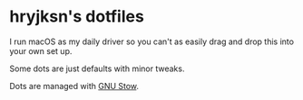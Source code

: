 # hryjksn's dotfiles

I run macOS as my daily driver so you can't as easily drag and drop this into your own set up.

Some dots are just defaults with minor tweaks.

Dots are managed with [GNU Stow](https://www.gnu.org/software/stow/).
